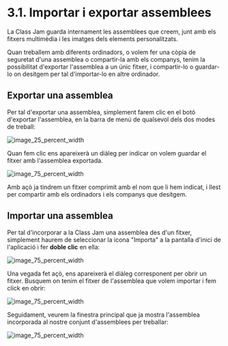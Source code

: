 # 3.1. Importar i exportar assemblees

La Class Jam guarda internament les assemblees que creem, junt amb els fitxers multimèdia i les imatges dels elements personalitzats.

Quan treballem amb diferents ordinadors, o volem fer una còpia de seguretat d'una assemblea o compartir-la amb els companys, tenim la possibilitat d'exportar l'assemblea a un únic fitxer, i compartir-lo o guardar-lo on desitgem per tal d'importar-lo en altre ordinador.

## Exportar una assemblea

Per tal d'exportar una assemblea, simplement farem clic en el botó d'exportar l'assemblea, en la barra de menú de qualsevol dels dos modes de treball:

![image_25_percent_width](3.1.exporta_importa/exporta_1.png)

Quan fem clic ens apareixerà un diàleg per indicar on volem guardar el fitxer amb l'assemblea exportada.

![image_75_percent_width](3.1.exporta_importa/exporta_2.png)

Amb açò ja tindrem un fitxer comprimit amb el nom que li hem indicat, i llest per compartir amb els ordinadors i els companys que desitgem.


## Importar una assemblea

Per tal d'incorporar a la Class Jam una assemblea des d'un fitxer, simplement haurem de seleccionar la icona "Importa" a la pantalla d'inici de l'aplicació i fer **doble clic** en ella:

![image_75_percent_width](3.1.exporta_importa/importa_1.png)

Una vegada fet açò, ens apareixerà el diàleg corresponent per obrir un fitxer. Busquem on tenim el fitxer de l'assemblea que volem importar i fem click en obrir:

![image_75_percent_width](3.1.exporta_importa/importa_2.png)

Seguidament, veurem la finestra principal que ja mostra l'assemblea incorporada al nostre conjunt d'assemblees per treballar:

![image_75_percent_width](3.1.exporta_importa/importa_3.png)